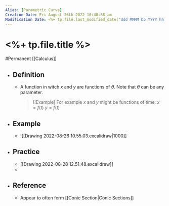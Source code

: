 ```yaml
---
Alias: [Parametric Curve]
Creation Date: Fri August 26th 2022 10:40:58 am 
Modification Date: <%+ tp.file.last_modified_date("ddd MMMM Do YYYY hh:mm:ss a") %>
---
```

# <%+ tp.file.title %>
#Permanent [[Calculus]]

- ## Definition
	- A function in witch $x$ and $y$ are functions of $\theta$. Note that $\theta$ can be any parameter.
	  > [!Example]
	  > For example $x$ and $y$ might be functions of time:
	  > $x=f(t)$
	  > $y=f(t)$
- ## Example
	- ![[Drawing 2022-08-26 10.55.03.excalidraw|1000]]
- ## Practice
	- [[Drawing 2022-08-28 12.51.48.excalidraw]]
	- 
- ## Reference
	- Appear to often form [[Conic Section|Conic Sections]]
